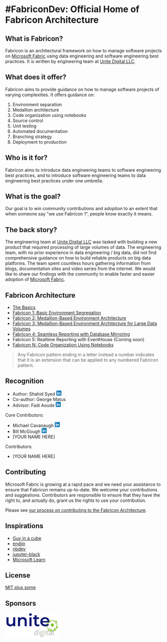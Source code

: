 # #FabriconDev: Official Home of Fabricon Architecture

## What is Fabricon?

Fabricon is an architectural framework on how to manage software projects on [Microsoft Fabric](https://learn.microsoft.com/en-us/fabric/get-started/microsoft-fabric-overview) using data engineering and software engineering best practices. It is written by engineering team at [Unite Digital LLC](https://unitedigital.com).

## What does it offer?

Fabricon aims to provide guidance on how to manage software projects of varying complexities. It offers guidance on:

1. Environment separation
2. Medallion architecture
3. Code organization using notebooks
4. Source control
5. Unit testing
6. Automated documentation
7. Branching strategy
8. Deployment to production

## Who is it for?

Fabricon aims to introduce data engineering teams to software engineering best practices, and to introduce software engineering teams to data engineering best practices under one umbrella.

## What is the goal?

Our goal is to win community contributions and adoption to an extent that when someone say "we use Fabricon 1", people know exactly it means.

## The back story?

The engineering team at [Unite Digital LLC](https://unitedigital.com) was tasked with building a new product that required processing of large volumes of data. The engineering team, with no prior experience in data engineering / big data, did not find comprehensive guidance on how to build reliable products on big data platforms. The team spent countless hours gathering information from blogs, documentation sites and video series from the internet. We would like to share our findings with the community to enable faster and easier adoption of [Microsoft Fabric](https://learn.microsoft.com/en-us/fabric/get-started/microsoft-fabric-overview).

## Fabricon Architecture

- [The Basics](./Basics/README.md)
- [Fabricon 1: Basic Environment Segregation](./Fabricon1/README.md)
- [Fabricon 2: Medallion-Based Environment Architecture](./Fabricon2/README.md)
- [Fabricon 3: Medallion-Based Environment Architecture for Large Data Volumes](./Fabricon3/README.md)
- [Fabricon 4: Seamless Reporting with Database Mirroring](./Fabricon4/README.md)
- Fabricon 5: Realtime Reporting with EventHouse (Coming soon)
- [Fabricon N: Code Organization Using Notebooks](./FabriconN/README.md)

> Any Fabricon pattern ending in a letter instead a number indicates that it is an extension that can be applied to any numbered Fabricon pattern.

## Recognition

- Author: Shahid Syed [![LinkedIn](./Images/linkedin.png)](https://www.linkedin.com/in/smsyed)
- Co-author: George Matus
- Advisor: Fadi Aoude [![LinkedIn](./Images/linkedin.png)](https://www.linkedin.com/in/fadiaoude)

Core Contributors:

- Michael Cavanaugh [![LinkedIn](./Images/linkedin.png)](https://www.linkedin.com/in/michael-cavanaugh-3920337a)
- Bill McGough [![LinkedIn](./Images/linkedin.png)](https://www.linkedin.com/in/williamamcgough)
- [YOUR NAME HERE]

Contributors:

- [YOUR NAME HERE]

## Contributing

Microsoft Fabric is growing at a rapid pace and we need your assistance to ensure that Fabricon remains up-to-date.
We welcome your contributions and suggestions. Contributors are responsible to ensure that they have the right to, and actually do, grant us the rights to use your contribution.

Please see [our process on contributing to the Fabricon Architecture](./CONTRIBUTING.md).

## Inspirations

- [Guy in a cube](https://www.youtube.com/@GuyInACube)
- [endjin](https://www.youtube.com/@endjin)
- [nbdev](https://nbdev.fast.ai)
- [jupyter-black](https://pypi.org/project/jupyter-black)
- [Microsoft Learn](https://learn.microsoft.com/en-us/fabric/get-started/microsoft-fabric-overview)

## License

[MIT plus some](https://github.com/FabriconDev/FabriconArchitecutre/blob/main/LICENSE)

## Sponsors

[![Unite Digital logo](./Images/unite_digital_logo.png)](https://unitedigital.com)
